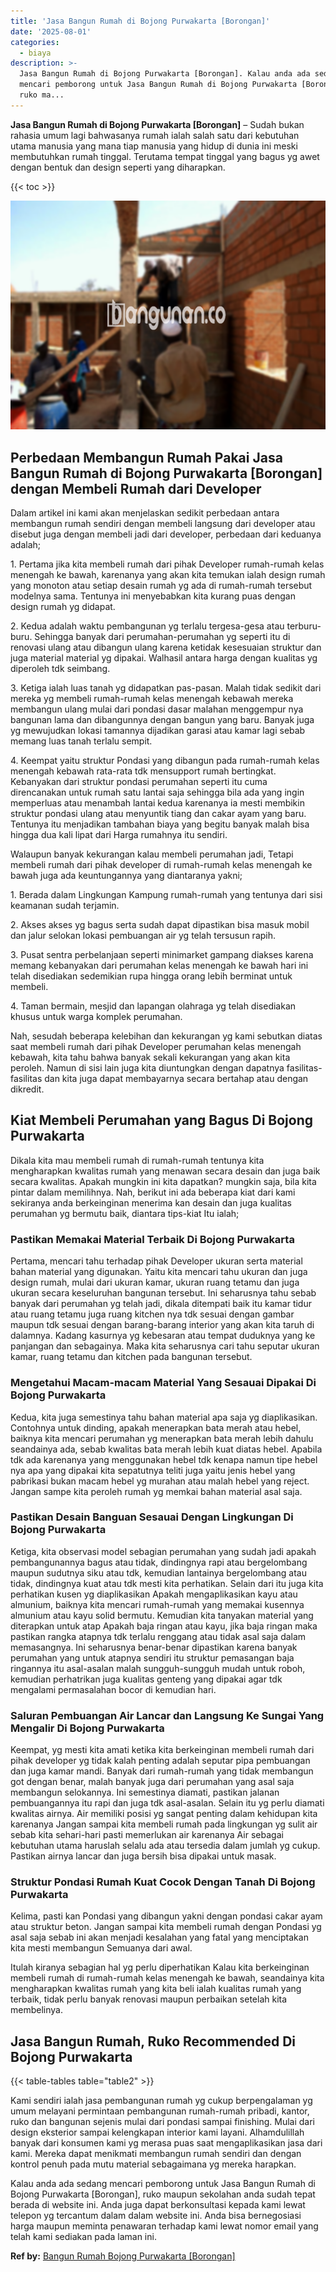 ```yaml
---
title: 'Jasa Bangun Rumah di Bojong Purwakarta [Borongan]'
date: '2025-08-01'
categories:
  - biaya
description: >-
  Jasa Bangun Rumah di Bojong Purwakarta [Borongan]. Kalau anda ada sedang
  mencari pemborong untuk Jasa Bangun Rumah di Bojong Purwakarta [Borongan],
  ruko ma...
---
```


**Jasa Bangun Rumah di Bojong Purwakarta \[Borongan\]** – Sudah bukan rahasia umum lagi bahwasanya rumah ialah salah satu dari kebutuhan utama manusia yang mana tiap manusia yang hidup di dunia ini meski membutuhkan rumah tinggal. Terutama tempat tinggal yang bagus yg awet dengan bentuk dan design seperti yang diharapkan.

{{< toc >}}

![Jasa Bangun Rumah di Bojong Purwakarta [Borongan]](/images/borong-bangunan-36.png)

## Perbedaan Membangun Rumah Pakai Jasa Bangun Rumah di Bojong Purwakarta \[Borongan\] dengan Membeli Rumah dari Developer

Dalam artikel ini kami akan menjelaskan sedikit perbedaan antara membangun rumah sendiri dengan membeli langsung dari developer atau disebut juga dengan membeli jadi dari developer, perbedaan dari keduanya adalah;

1\. Pertama jika kita membeli rumah dari pihak Developer rumah-rumah kelas menengah ke bawah, karenanya yang akan kita temukan ialah design rumah yang monoton atau setiap desain rumah yg ada di rumah-rumah tersebut modelnya sama. Tentunya ini menyebabkan kita kurang puas dengan design rumah yg didapat.

2\. Kedua adalah waktu pembangunan yg terlalu tergesa-gesa atau terburu-buru. Sehingga banyak dari perumahan-perumahan yg seperti itu di renovasi ulang atau dibangun ulang karena ketidak kesesuaian struktur dan juga material material yg dipakai. Walhasil antara harga dengan kualitas yg diperoleh tdk seimbang.

3\. Ketiga ialah luas tanah yg didapatkan pas-pasan. Malah tidak sedikit dari mereka yg membeli rumah-rumah kelas menengah kebawah mereka membangun ulang mulai dari pondasi dasar malahan menggempur nya bangunan lama dan dibangunnya dengan bangun yang baru. Banyak juga yg mewujudkan lokasi tamannya dijadikan garasi atau kamar lagi sebab memang luas tanah terlalu sempit.

4\. Keempat yaitu struktur Pondasi yang dibangun pada rumah-rumah kelas menengah kebawah rata-rata tdk mensupport rumah bertingkat. Kebanyakan dari struktur pondasi perumahan seperti itu cuma direncanakan untuk rumah satu lantai saja sehingga bila ada yang ingin memperluas atau menambah lantai kedua karenanya ia mesti membikin struktur pondasi ulang atau menyuntik tiang dan cakar ayam yang baru. Tentunya itu menjadikan tambahan biaya yang begitu banyak malah bisa hingga dua kali lipat dari Harga rumahnya itu sendiri.

Walaupun banyak kekurangan kalau membeli perumahan jadi, Tetapi membeli rumah dari pihak developer di rumah-rumah kelas menengah ke bawah juga ada keuntungannya yang diantaranya yakni;

1\. Berada dalam Lingkungan Kampung rumah-rumah yang tentunya dari sisi keamanan sudah terjamin.

2\. Akses akses yg bagus serta sudah dapat dipastikan bisa masuk mobil dan jalur selokan lokasi pembuangan air yg telah tersusun rapih.

3\. Pusat sentra perbelanjaan seperti minimarket gampang diakses karena memang kebanyakan dari perumahan kelas menengah ke bawah hari ini telah disediakan sedemikian rupa hingga orang lebih berminat untuk membeli.

4\. Taman bermain, mesjid dan lapangan olahraga yg telah disediakan khusus untuk warga komplek perumahan.

Nah, sesudah beberapa kelebihan dan kekurangan yg kami sebutkan diatas saat membeli rumah dari pihak Developer perumahan kelas menengah kebawah, kita tahu bahwa banyak sekali kekurangan yang akan kita peroleh. Namun di sisi lain juga kita diuntungkan dengan dapatnya fasilitas-fasilitas dan kita juga dapat membayarnya secara bertahap atau dengan dikredit.

## Kiat Membeli Perumahan yang Bagus Di Bojong Purwakarta

Dikala kita mau membeli rumah di rumah-rumah tentunya kita mengharapkan kwalitas rumah yang menawan secara desain dan juga baik secara kwalitas. Apakah mungkin ini kita dapatkan? mungkin saja, bila kita pintar dalam memilihnya. Nah, berikut ini ada beberapa kiat dari kami sekiranya anda berkeinginan menerima kan desain dan juga kualitas perumahan yg bermutu baik, diantara tips-kiat Itu ialah;

### Pastikan Memakai Material Terbaik Di Bojong Purwakarta

Pertama, mencari tahu terhadap pihak Developer ukuran serta material bahan material yang digunakan. Yaitu kita mencari tahu ukuran dan juga design rumah, mulai dari ukuran kamar, ukuran ruang tetamu dan juga ukuran secara keseluruhan bangunan tersebut. Ini seharusnya tahu sebab banyak dari perumahan yg telah jadi, dikala ditempati baik itu kamar tidur atau ruang tetamu juga ruang kitchen nya tdk sesuai dengan gambar maupun tdk sesuai dengan barang-barang interior yang akan kita taruh di dalamnya. Kadang kasurnya yg kebesaran atau tempat duduknya yang ke panjangan dan sebagainya. Maka kita seharusnya cari tahu seputar ukuran kamar, ruang tetamu dan kitchen pada bangunan tersebut.

### Mengetahui Macam-macam Material Yang Sesauai Dipakai Di Bojong Purwakarta

Kedua, kita juga semestinya tahu bahan material apa saja yg diaplikasikan. Contohnya untuk dinding, apakah menerapkan bata merah atau hebel, baiknya kita mencari perumahan yg menerapkan bata merah lebih dahulu seandainya ada, sebab kwalitas bata merah lebih kuat diatas hebel. Apabila tdk ada karenanya yang menggunakan hebel tdk kenapa namun tipe hebel nya apa yang dipakai kita sepatutnya teliti juga yaitu jenis hebel yang pabrikasi bukan macam hebel yg murahan atau malah hebel yang reject. Jangan sampe kita peroleh rumah yg memkai bahan material asal saja.

### Pastikan Desain Banguan Sesauai Dengan Lingkungan Di Bojong Purwakarta

Ketiga, kita observasi model sebagian perumahan yang sudah jadi apakah pembangunannya bagus atau tidak, dindingnya rapi atau bergelombang maupun sudutnya siku atau tdk, kemudian lantainya bergelombang atau tidak, dindingnya kuat atau tdk mesti kita perhatikan. Selain dari itu juga kita perhatikan kusen yg diaplikasikan Apakah mengaplikasikan kayu atau almunium, baiknya kita mencari rumah-rumah yang memakai kusennya almunium atau kayu solid bermutu. Kemudian kita tanyakan material yang diterapkan untuk atap Apakah baja ringan atau kayu, jika baja ringan maka pastikan rangka atapnya tdk terlalu renggang atau tidak asal saja dalam memasangnya. Ini seharusnya benar-benar dipastikan karena banyak perumahan yang untuk atapnya sendiri itu struktur pemasangan baja ringannya itu asal-asalan malah sungguh-sungguh mudah untuk roboh, kemudian perhatrikan juga kualitas genteng yang dipakai agar tdk mengalami permasalahan bocor di kemudian hari.

### Saluran Pembuangan Air Lancar dan Langsung Ke Sungai Yang Mengalir Di Bojong Purwakarta

Keempat, yg mesti kita amati ketika kita berkeinginan membeli rumah dari pihak developer yg tidak kalah penting adalah seputar pipa pembuangan dan juga kamar mandi. Banyak dari rumah-rumah yang tidak membangun got dengan benar, malah banyak juga dari perumahan yang asal saja membangun selokannya. Ini semestinya diamati, pastikan jalanan pembuangannya itu rapi dan juga tdk asal-asalan. Selain itu yg perlu diamati kwalitas airnya. Air memiliki posisi yg sangat penting dalam kehidupan kita karenanya Jangan sampai kita membeli rumah pada lingkungan yg sulit air sebab kita sehari-hari pasti memerlukan air karenanya Air sebagai kebutuhan utama haruslah selalu ada atau tersedia dalam jumlah yg cukup. Pastikan airnya lancar dan juga bersih bisa dipakai untuk masak.

### Struktur Pondasi Rumah Kuat Cocok Dengan Tanah Di Bojong Purwakarta

Kelima, pasti kan Pondasi yang dibangun yakni dengan pondasi cakar ayam atau struktur beton. Jangan sampai kita membeli rumah dengan Pondasi yg asal saja sebab ini akan menjadi kesalahan yang fatal yang menciptakan kita mesti membangun Semuanya dari awal.

Itulah kiranya sebagian hal yg perlu diperhatikan Kalau kita berkeinginan membeli rumah di rumah-rumah kelas menengah ke bawah, seandainya kita mengharapkan kwalitas rumah yang kita beli ialah kualitas rumah yang terbaik, tidak perlu banyak renovasi maupun perbaikan setelah kita membelinya.

## Jasa Bangun Rumah, Ruko Recommended Di Bojong Purwakarta

{{< table-tables table="table2" >}}

Kami sendiri ialah jasa pembangunan rumah yg cukup berpengalaman yg umum melayani permintaan pembangunan rumah-rumah pribadi, kantor, ruko dan bangunan sejenis mulai dari pondasi sampai finishing. Mulai dari design eksterior sampai kelengkapan interior kami layani. Alhamdulillah banyak dari konsumen kami yg merasa puas saat mengaplikasikan jasa dari kami. Mereka dapat menikmati membangun rumah sendiri dan dengan kontrol penuh pada mutu material sebagaimana yg mereka harapkan.

Kalau anda ada sedang mencari pemborong untuk Jasa Bangun Rumah di Bojong Purwakarta \[Borongan\], ruko maupun sekolahan anda sudah tepat berada di website ini. Anda juga dapat berkonsultasi kepada kami lewat telepon yg tercantum dalam dalam website ini. Anda bisa bernegosiasi harga maupun meminta penawaran terhadap kami lewat nomor email yang telah kami sediakan pada laman ini.

**Ref by:** [Bangun Rumah Bojong Purwakarta [Borongan]](https://id.wikipedia.org/wiki/Bangun)

